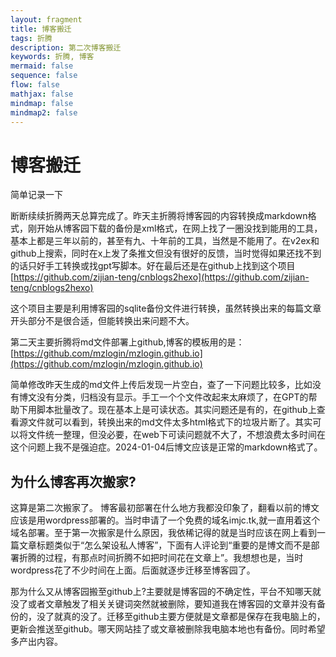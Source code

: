 ```yaml
---
layout: fragment
title: 博客搬迁
tags: 折腾
description: 第二次博客搬迁
keywords: 折腾, 博客
mermaid: false
sequence: false
flow: false
mathjax: false
mindmap: false
mindmap2: false
---
```


# 博客搬迁
简单记录一下
 
断断续续折腾两天总算完成了。昨天主折腾将博客园的内容转换成markdown格式，刚开始从博客园下载的备份是xml格式，在网上找了一圈没找到能用的工具，基本上都是三年以前的，甚至有九、十年前的工具，当然是不能用了。在v2ex和github上搜索，同时在x上发了条推文但没有很好的反馈，当时觉得如果还找不到的话只好手工转换或找gpt写脚本。好在最后还是在github上找到这个项目[https://github.com/zijian-teng/cnblogs2hexo](https://github.com/zijian-teng/cnblogs2hexo)

这个项目主要是利用博客园的sqlite备份文件进行转换，虽然转换出来的每篇文章开头部分不是很合适，但能转换出来问题不大。

第二天主要折腾将md文件部署上github,博客的模板用的是：
[https://github.com/mzlogin/mzlogin.github.io](https://github.com/mzlogin/mzlogin.github.io)


简单修改昨天生成的md文件上传后发现一片空白，查了一下问题比较多，比如没有博文没有分类，归档没有显示。手工一个个文件改起来太麻烦了，在GPT的帮助下用脚本批量改了。现在基本上是可读状态。其实问题还是有的，在github上查看源文件就可以看到，转换出来的md文件太多html格式下的垃圾片断了。其实可以将文件统一整理，但没必要，在web下可读问题就不大了，不想浪费太多时间在这个问题上我不是强迫症。2024-01-04后博文应该是正常的markdown格式了。

## 为什么博客再次搬家?
这算是第二次搬家了。
博客最初部署在什么地方我都没印象了，翻看以前的博文应该是用wordpress部署的。当时申请了一个免费的域名imjc.tk,就一直用着这个域名部署。至于第一次搬家是什么原因，我依稀记得的就是当时应该在网上看到一篇文章标题类似于“怎么架设私人博客”，下面有人评论到“重要的是博文而不是部署折腾的过程，有那点时间折腾不如把时间花在文章上”。我想想也是，当时wordpress花了不少时间在上面。后面就逐步迁移至博客园了。

那为什么又从博客园搬至github上?主要就是博客园的不确定性，平台不知哪天就没了或者文章触发了相关关键词突然就被删除，要知道我在博客园的文章并没有备份的，没了就真的没了。迁移至github主要方便就是文章都是保存在我电脑上的，更新会推送至github。哪天网站挂了或文章被删除我电脑本地也有备份。同时希望多产出内容。









